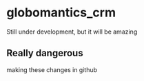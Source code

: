 # globomantics_crm
Still under development, but it will be amazing

## Really dangerous
making these changes in github
